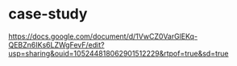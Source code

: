 # case-study
https://docs.google.com/document/d/1VwCZ0VarGlEKq-QEBZn6IKs6LZWgFevF/edit?usp=sharing&ouid=105244818062901512229&rtpof=true&sd=true
